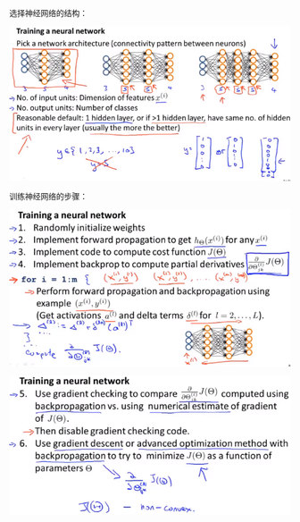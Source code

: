 选择神经网络的结构：

![image-20210505092348988](..\image\image-20210505092348988.png)



训练神经网络的步骤：

![image-20210505092810759](..\image\image-20210505092810759.png)



![image-20210505093127576](..\image\image-20210505093127576.png)